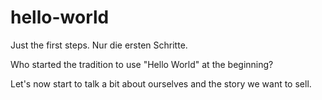 # hello-world
Just the first steps. Nur die ersten Schritte. 

Who started the tradition to use "Hello World" at the beginning?

Let's now start to talk a bit about ourselves and the story we want to sell. 
